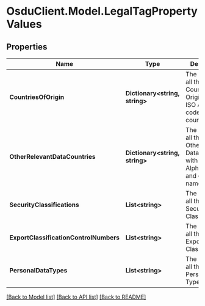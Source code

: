 # OsduClient.Model.LegalTagPropertyValues
## Properties

Name | Type | Description | Notes
------------ | ------------- | ------------- | -------------
**CountriesOfOrigin** | **Dictionary&lt;string, string&gt;** | The values of all the allowed Countries of Origin with the ISO Alpha 2 code and country name. | [optional] 
**OtherRelevantDataCountries** | **Dictionary&lt;string, string&gt;** | The values of all the allowed Other Relevant Data Countries with the ISO Alpha 2 code and country name. | [optional] 
**SecurityClassifications** | **List&lt;string&gt;** | The values of all the allowed Security Classifications. | [optional] 
**ExportClassificationControlNumbers** | **List&lt;string&gt;** | The name of all the allowed Export Classifications. | [optional] 
**PersonalDataTypes** | **List&lt;string&gt;** | The name of all the allowed Personal Data Type values. | [optional] 

[[Back to Model list]](../README.md#documentation-for-models) [[Back to API list]](../README.md#documentation-for-api-endpoints) [[Back to README]](../README.md)

